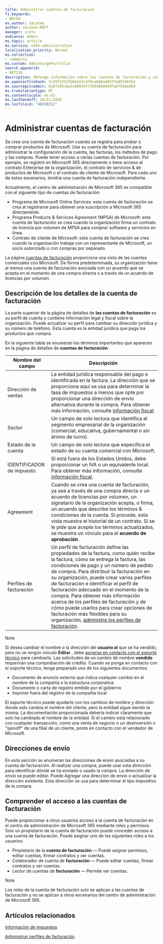 ```yaml
---
title: Administrar cuentas de facturación
f1.keywords:
- NOCSH
ms.author: cmcatee
author: cmcatee-MSFT
manager: scotv
audience: Admin
ms.topic: article
ms.service: o365-administration
localization_priority: Normal
ms.collection:
- commerce
ms.custom: AdminSurgePortfolio
search.appverid:
- MET150
description: Obtenga información sobre las cuentas de facturación y cómo administrarlas.
ms.openlocfilehash: 3c99f3f22fb0eb13c4f9cab06a4037fe057b6fb4
ms.sourcegitcommit: 628f195cbe3c00910f7350d8b09997a675dde989
ms.translationtype: MT
ms.contentlocale: es-ES
ms.lasthandoff: 10/21/2020
ms.locfileid: "48638212"
---
```

# <a name="manage-billing-accounts"></a>Administrar cuentas de facturación

Se crea una cuenta de facturación cuando se registra para probar o comprar productos de Microsoft. Use su cuenta de facturación para administrar la configuración de la cuenta, las facturas, los métodos de pago y las compras. Puede tener acceso a varias cuentas de facturación. Por ejemplo, se registró en Microsoft 365 directamente o tiene acceso al contrato Enterprise de la organización, el contrato de servicios & de productos de Microsoft o el contrato de cliente de Microsoft. Para cada uno de estos escenarios, tendría una cuenta de facturación independiente.

Actualmente, el centro de administración de Microsoft 365 es compatible con el siguiente tipo de cuentas de facturación:

- Programa de Microsoft Online Services: esta cuenta de facturación se crea al registrarse para obtener una suscripción a Microsoft 365 directamente.
- Programa Products & Services Agreement (MPSA) de Microsoft: esta cuenta de facturación se crea cuando la organización firma un contrato de licencia por volumen de MPSA para comprar software y servicios en línea.
- Contrato de cliente de Microsoft: esta cuenta de facturación se crea cuando la organización trabaja con un representante de Microsoft, un socio autorizado o con compras por separado.

La página <a href="https://go.microsoft.com/fwlink/p/?linkid=2084771" target="_blank">cuentas de facturación</a> proporciona una vista de las cuentas comerciales con Microsoft. De forma predeterminada, su organización tiene al menos una cuenta de facturación asociada con un acuerdo que se acepta en el momento de una compra directa o a través de un acuerdo de licencias por volumen.

## <a name="understand-billing-account-details"></a>Descripción de los detalles de la cuenta de facturación

La parte superior de la página de detalles de **las cuentas de facturación** es su perfil de cuenta y contiene información legal y fiscal sobre la organización. Puede actualizar su perfil para cambiar su dirección jurídica y su número de teléfono. Esta cuenta es la entidad jurídica que paga los productos que compra.

En la siguiente tabla se enumeran los términos importantes que aparecen en la página de detalles de **cuentas de facturación** .

| Nombre del campo | Descripción |
|------------------|------------------------------------------------------------------------------------------------------------------------------------------------------------------------------------------------------------------------------------------------------------------------------|
| Dirección de ventas | La entidad jurídica responsable del pago e identificada en la factura. La dirección que se proporciona aquí se usa para determinar la tasa de impuestos a menos que opte por proporcionar una dirección de envío alternativa durante la compra. Para obtener más información, consulte [información fiscal](billing-and-payments/tax-information.md). |
| Sector | Un campo de solo lectura que identifica el segmento empresarial de la organización (comercial, educativa, gubernamental o sin ánimo de lucro). |
| Estado de la cuenta | Un campo de solo lectura que especifica el estado de su cuenta comercial con Microsoft. |
| IDENTIFICADOR de impuesto | Si está fuera de los Estados Unidos, debe proporcionar un IVA o un equivalente local. Para obtener más información, consulte [información fiscal](billing-and-payments/tax-information.md). |
| Agreement | Cuando se crea una cuenta de facturación, ya sea a través de una compra directa o un acuerdo de licencias por volumen, un signatario de la organización acepta, o firma, un acuerdo que describe los términos & condiciones de la cuenta. Si procede, esta vista muestra el historial de un contrato. Si se le pide que acepte los términos actualizados, se muestra un vínculo para el **acuerdo de aprobación** . |
| Perfiles de facturación | Un perfil de facturación define las propiedades de la factura, como quién recibe la factura, cómo se entrega la factura, las condiciones de pago y un número de pedido de compra. Para distribuir la facturación en su organización, puede crear varios perfiles de facturación e identificar el perfil de facturación adecuado en el momento de la compra. Para obtener más información acerca de los perfiles de facturación y de cómo puede usarlos para crear opciones de facturación más flexibles para su organización, [administre los perfiles de facturación](billing-and-payments/manage-billing-profiles.md). |

> [!NOTE]
> Si desea cambiar el nombre o la dirección del **usuario al** que se ha vendido, pero no ve ningún vínculo **Editar** , debe  [ponerse en contacto con el soporte técnico](https://docs.microsoft.com/office365/admin/contact-support-for-business-products) para cambiarlo. Las solicitudes de un cambio de nombre **vendido** requerirán una comprobación de crédito. Cuando se ponga en contacto con el soporte técnico, tenga preparado uno de los siguientes documentos:
>
> - Documento de anuncio externo que indica cualquier cambio en el nombre de la compañía o la estructura corporativa
> - Documento o carta de registro emitido por el gobierno
> - Imprimir fuera del registro de la compañía local
>
> El soporte técnico puede ayudarle con los cambios de nombre y dirección donde solo cambia el nombre del cliente, pero la entidad sigue siendo la misma. La documentación proporcionada debería indicar claramente que solo ha cambiado el nombre de la entidad. Si el cambio está relacionado con cualquier transacción, como una venta de negocio o un desinversión o "spinoff" de una filial de un cliente, ponte en contacto con el vendedor de Microsoft.

## <a name="shipping-addresses"></a>Direcciones de envío

En esta sección se enumeran las direcciones de envío asociadas a su cuenta de facturación. Al realizar una compra, puede usar esta dirección para identificar dónde se ha enviado o usado la compra. La dirección de envío se puede editar. Puede Agregar una dirección de envío o actualizar la dirección existente. Esta dirección se usa para determinar el tipo impositivo de la compra.

## <a name="understand-access-to-billing-accounts"></a>Comprender el acceso a las cuentas de facturación

Puede proporcionar a otros usuarios acceso a la cuenta de facturación en el centro de administración de Microsoft 365 mediante roles y permisos. Solo un propietario de la cuenta de facturación puede conceder acceso a una cuenta de facturación. Puede asignar uno de los siguientes roles a los usuarios:

- Propietario de la **cuenta de facturación** &mdash; Puede asignar permisos, editar cuentas, firmar contratos y ver cuentas.
- Colaborador de cuenta de **facturación** &mdash; Puede editar cuentas, firmar contratos y ver cuentas.
- Lector de cuentas de **facturación** &mdash; Permite ver cuentas.

> [!Note]
> Los roles de la cuenta de facturación solo se aplican a las cuentas de facturación y no se aplican a otros escenarios del centro de administración de Microsoft 365.

## <a name="related-articles"></a>Artículos relacionados

[Información de impuestos](billing-and-payments/tax-information.md)

[Administrar perfiles de facturación](billing-and-payments/manage-billing-profiles.md)